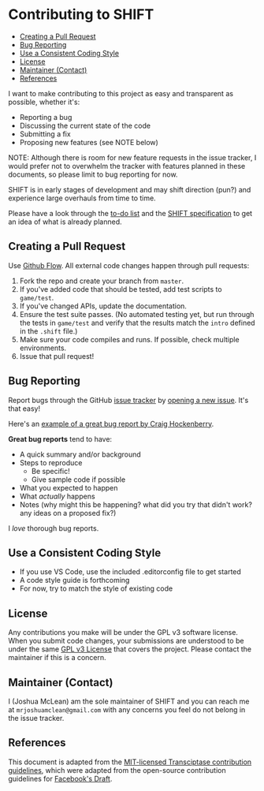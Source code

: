 # Contributing to SHIFT

<!-- START doctoc generated TOC please keep comment here to allow auto update -->
<!-- DON'T EDIT THIS SECTION, INSTEAD RE-RUN doctoc TO UPDATE -->

- [Creating a Pull Request](#creating-a-pull-request)
- [Bug Reporting](#bug-reporting)
- [Use a Consistent Coding Style](#use-a-consistent-coding-style)
- [License](#license)
- [Maintainer (Contact)](#maintainer-contact)
- [References](#references)

<!-- END doctoc generated TOC please keep comment here to allow auto update -->

I want to make contributing to this project as easy and transparent as
possible, whether it's:

- Reporting a bug
- Discussing the current state of the code
- Submitting a fix
- Proposing new features (see NOTE below)

NOTE: Although there is room for new feature requests in the issue tracker, I
would prefer not to overwhelm the tracker with features planned in these
documents, so please limit to bug reporting for now.

SHIFT is in early stages of development and may shift direction (pun?) and
experience large overhauls from time to time.

Please have a look through the [to-do list](TODO.md) and the [SHIFT
specification](doc/ShiftSpec.md) to get an idea of what is already planned. 

## Creating a Pull Request

Use [Github
Flow](https://docs.github.com/en/get-started/quickstart/github-flow). All
external code changes happen through pull requests:

1. Fork the repo and create your branch from `master`.  
2. If you've added code that should be tested, add test scripts to `game/test`.
3. If you've changed APIs, update the documentation.  
4. Ensure the test suite passes. (No automated testing yet, but run through the
tests in `game/test` and verify that the results match the `intro` defined in
the `.shift` file.)
5. Make sure your code compiles and runs. If possible, check multiple
environments.
6. Issue that pull request!

## Bug Reporting

Report bugs through the GitHub [issue
tracker](https://github.com/RetroIndieJosh/shift/issues) by [opening a new
issue](https://github.com/RetroIndieJosh/shift/issues/new). It's that easy!

Here's an [example of a great bug report by Craig
Hockenberry](http://www.openradar.me/11905408).

**Great bug reports** tend to have:

- A quick summary and/or background
- Steps to reproduce
    - Be specific!
    - Give sample code if possible
- What you expected to happen
- What *actually* happens
- Notes (why might this be happening? what did you try that didn't work? any
ideas on a proposed fix?)

I *love* thorough bug reports.

## Use a Consistent Coding Style

- If you use VS Code, use the included .editorconfig file to get started 
- A code style guide is forthcoming 
- For now, try to match the style of existing code

## License

Any contributions you make will be under the GPL v3 software license. When you
submit code changes, your submissions are understood to be under the same [GPL
v3 License](LICENSE.txt) that covers the project. Please contact the maintainer
if this is a concern.

## Maintainer (Contact)

I (Joshua McLean) am the sole maintainer of SHIFT and you can reach me at
`mrjoshuamclean@gmail.com` with any concerns you feel do not belong in the
issue tracker.

## References

This document is adapted from the [MIT-licensed Transciptase contribution
guidelines](https://gist.github.com/briandk/3d2e8b3ec8daf5a27a62), which were
adapted from the open-source contribution guidelines for [Facebook's
Draft](https://github.com/facebook/draft-js/blob/main/CONTRIBUTING.md).
